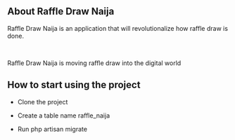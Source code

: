 ## About Raffle Draw Naija

Raffle Draw Naija is an application that will revolutionalize how raffle draw is done.

<br />

Raffle Draw Naija is moving raffle draw into the digital world

## How to start using the project

-   Clone the project

-   Create a table name raffle_naija

-   Run php artisan migrate
